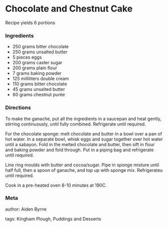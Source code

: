# Chocolate and Chestnut Cake

Recipe yields 6 portions 

### Ingredients
 * 250 grams bitter chocolate
 * 250 grams unsalted butter
 * 5 pieces eggs
 * 200 grams caster sugar
 * 200 grams plain flour
 * 7 grams baking powder
 * 125 milliliters double cream
 * 110 grams bitter chocolate
 * 45 grams unsalted butter
 * 60 grams chestnut purée

### Directions

To make the ganache, put all the ingredients in a saucepan and heat gently, stirring continuously, until fully combined.  Refrigerate until required.

For the chocolate sponge: melt chocolate and butter in a bowl over a pan of hot water.  In a separate bowl, whisk eggs and sugar together over hot water until a sabayon.  Fold in the melted chocolate and butter, then sift in flour and baking powder and fold through.  Put in a piping bag and refrigerate until required.

Line ring moulds with butter and cocoa/sugar.  Pipe in sponge mixture until half full, then a spoon of ganache, and top up with sponge mix.  Refrigerateu until required.

Cook in a pre-heated oven 8-10 minutes at 190C.


### Meta
author: Aiden Byrne

tags: Kingham Plough, Puddings and Desserts

